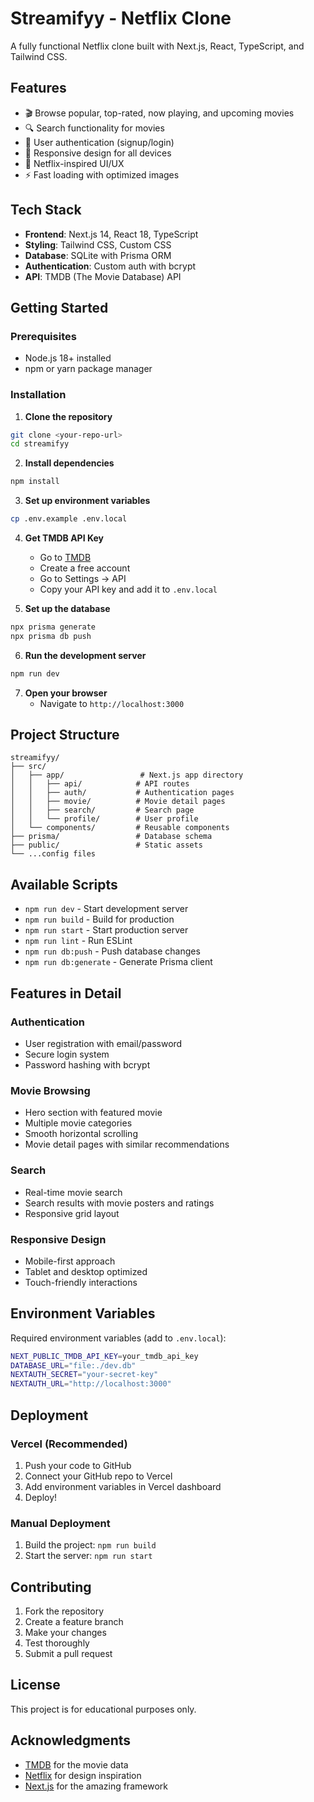 # Streamifyy - Netflix Clone

A fully functional Netflix clone built with Next.js, React, TypeScript, and Tailwind CSS.

## Features

- 🎬 Browse popular, top-rated, now playing, and upcoming movies
- 🔍 Search functionality for movies
- 👤 User authentication (signup/login)
- 📱 Responsive design for all devices
- 🎨 Netflix-inspired UI/UX
- ⚡ Fast loading with optimized images

## Tech Stack

- **Frontend**: Next.js 14, React 18, TypeScript
- **Styling**: Tailwind CSS, Custom CSS
- **Database**: SQLite with Prisma ORM
- **Authentication**: Custom auth with bcrypt
- **API**: TMDB (The Movie Database) API

## Getting Started

### Prerequisites

- Node.js 18+ installed
- npm or yarn package manager

### Installation

1. **Clone the repository**
```bash
git clone <your-repo-url>
cd streamifyy
```

2. **Install dependencies**
```bash
npm install
```

3. **Set up environment variables**
```bash
cp .env.example .env.local
```

4. **Get TMDB API Key**
   - Go to [TMDB](https://www.themoviedb.org/)
   - Create a free account
   - Go to Settings → API
   - Copy your API key and add it to `.env.local`

5. **Set up the database**
```bash
npx prisma generate
npx prisma db push
```

6. **Run the development server**
```bash
npm run dev
```

7. **Open your browser**
   - Navigate to `http://localhost:3000`

## Project Structure

```
streamifyy/
├── src/
│   ├── app/                 # Next.js app directory
│   │   ├── api/            # API routes
│   │   ├── auth/           # Authentication pages
│   │   ├── movie/          # Movie detail pages
│   │   ├── search/         # Search page
│   │   └── profile/        # User profile
│   └── components/         # Reusable components
├── prisma/                 # Database schema
├── public/                 # Static assets
└── ...config files
```

## Available Scripts

- `npm run dev` - Start development server
- `npm run build` - Build for production
- `npm run start` - Start production server
- `npm run lint` - Run ESLint
- `npm run db:push` - Push database changes
- `npm run db:generate` - Generate Prisma client

## Features in Detail

### Authentication
- User registration with email/password
- Secure login system
- Password hashing with bcrypt

### Movie Browsing
- Hero section with featured movie
- Multiple movie categories
- Smooth horizontal scrolling
- Movie detail pages with similar recommendations

### Search
- Real-time movie search
- Search results with movie posters and ratings
- Responsive grid layout

### Responsive Design
- Mobile-first approach
- Tablet and desktop optimized
- Touch-friendly interactions

## Environment Variables

Required environment variables (add to `.env.local`):

```bash
NEXT_PUBLIC_TMDB_API_KEY=your_tmdb_api_key
DATABASE_URL="file:./dev.db"
NEXTAUTH_SECRET="your-secret-key"
NEXTAUTH_URL="http://localhost:3000"
```

## Deployment

### Vercel (Recommended)

1. Push your code to GitHub
2. Connect your GitHub repo to Vercel
3. Add environment variables in Vercel dashboard
4. Deploy!

### Manual Deployment

1. Build the project: `npm run build`
2. Start the server: `npm run start`

## Contributing

1. Fork the repository
2. Create a feature branch
3. Make your changes
4. Test thoroughly
5. Submit a pull request

## License

This project is for educational purposes only.

## Acknowledgments

- [TMDB](https://www.themoviedb.org/) for the movie data
- [Netflix](https://netflix.com) for design inspiration
- [Next.js](https://nextjs.org/) for the amazing framework
